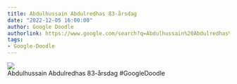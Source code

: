 ```yaml
---
title: Abdulhussain Abdulredhas 83-årsdag
date: "2022-12-05 16:00:00"
author: Google Doodle
authorlink: https://www.google.com/search?q=Abdulhussain%20Abdulredhas%2083-%C3%A5rsdag
tags:
- Google-Doodle
---
```

<img src="https://www.google.com/logos/doodles/2022/abdulhussain-abdulredhas-83rd-birthday-6753651837109465-l.png" referrerpolicy="no-referrer"><br>Abdulhussain Abdulredhas 83-årsdag #GoogleDoodle